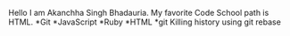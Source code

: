 Hello I am Akanchha Singh Bhadauria.
My favorite Code School path is HTML.
*Git
*JavaScript
*Ruby
*HTML
*git
Killing history using git rebase